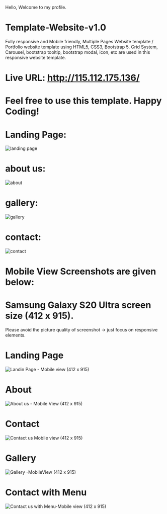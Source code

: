 Hello, Welcome to my profile.

# Template-Website-v1.0
Fully responsive and Mobile friendly, Multiple Pages Website template / Portfolio website template using HTML5, CSS3, Bootstrap 5. Grid System, Carousel, bootstrap tooltip, bootstrap modal, icon, etc are used in this responsive website template.

# Live URL: http://115.112.175.136/




# Feel free to use this template. Happy Coding!


# Landing Page:

![landing page](https://github.com/mdtalalwasim/Template-Website-v1.0/assets/91146041/13b8bc3c-ab0e-4771-be82-43cfa91b5a64)

# about us:

![about](https://github.com/mdtalalwasim/Template-Website-v1.0/assets/91146041/ecd50451-f074-45db-a4e5-81db8de2380a)

# gallery:

![gallery](https://github.com/mdtalalwasim/Template-Website-v1.0/assets/91146041/ace88fb6-f681-4a27-9ef3-31fba5887311)

# contact:

![contact](https://github.com/mdtalalwasim/Template-Website-v1.0/assets/91146041/1e7b9978-0283-4a1f-8dec-2cdff50a0656)


# Mobile View Screenshots are given below: 
# Samsung Galaxy S20 Ultra screen size (412 x 915). 
Please avoid the picture quality of screenshot -> just focus on responsive elements.

# Landing Page

![Landin Page - Mobile view (412 x 915)](https://github.com/mdtalalwasim/Template-Website-v1.0/assets/91146041/255c1b00-37a5-4772-bedc-94f6d087dc8b)

# About 

![About us - Mobile View (412 x 915)](https://github.com/mdtalalwasim/Template-Website-v1.0/assets/91146041/98a47420-93f8-457c-92e3-630fdb0538bd)

# Contact

![Contact us Mobile view (412 x 915)](https://github.com/mdtalalwasim/Template-Website-v1.0/assets/91146041/fc31702b-6ac6-4890-9bea-3d85034acc98)

# Gallery 

![Gallery -MobileView (412 x 915)](https://github.com/mdtalalwasim/Template-Website-v1.0/assets/91146041/9819f9b2-4b6c-4291-98cb-47a0c5774f36) 

# Contact with Menu

![Contact us with Menu-Mobile view (412 x 915)](https://github.com/mdtalalwasim/Template-Website-v1.0/assets/91146041/34635a27-5f7f-4396-8682-62e0d4856fa5)


 
